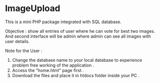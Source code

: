 # ImageUpload
This is a mini PHP package integrated with SQL database.

Objective :
show all entries of user where he can vote for best two images.
And second interface will be admin where admin can see all images with user details.

Note for the User :
1. Change the database name to your local database to experience problem free working of the application .
2. Access the "home.html" page first .
3. Download the files and place it in htdocs folder inside your PC .
